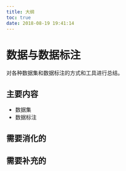```yaml
---
title: 大纲
toc: true
date: 2018-08-19 19:41:14
---
```


# 数据与数据标注

对各种数据集和数据标注的方式和工具进行总结。


## 主要内容

- 数据集
- 数据标注


## 需要消化的





## 需要补充的
